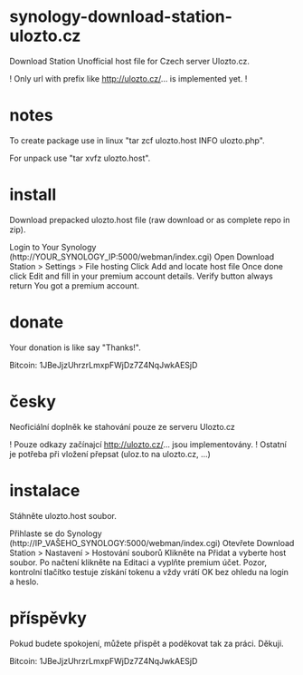 # synology-download-station-ulozto.cz
Download Station Unofficial host file for Czech server Ulozto.cz. 

! Only url with prefix like http://ulozto.cz/... is implemented yet. !

# notes
To create package use in linux "tar zcf ulozto.host INFO ulozto.php".

For unpack use "tar xvfz ulozto.host".

# install
Download prepacked ulozto.host file (raw download or as complete repo in zip).

Login to Your Synology (http://YOUR_SYNOLOGY_IP:5000/webman/index.cgi)
Open Download Station > Settings > File hosting
Click Add and locate host file
Once done click Edit and fill in your premium account details. Verify button always return You got a premium account.

# donate

Your donation is like say "Thanks!". 

Bitcoin: 1JBeJjzUhrzrLmxpFWjDz7Z4NqJwkAESjD

# česky
Neoficiální doplněk ke stahování pouze ze serveru Ulozto.cz

! Pouze odkazy začínajcí http://ulozto.cz/... jsou implementovány. ! Ostatní je potřeba při vložení přepsat (uloz.to na ulozto.cz, ...)

# instalace
Stáhněte ulozto.host soubor.

Přihlaste se do Synology (http://IP_VAŠEHO_SYNOLOGY:5000/webman/index.cgi)
Otevřete Download Station > Nastavení > Hostování souborů
Klikněte na Přidat a vyberte host soubor. 
Po načtení klikněte na Editaci a vyplňte premium účet. Pozor, kontrolní tlačítko testuje získání tokenu a vždy vrátí OK bez ohledu na login a heslo.

# příspěvky

Pokud budete spokojení, můžete přispět a poděkovat tak za práci. Děkuji.

Bitcoin: 1JBeJjzUhrzrLmxpFWjDz7Z4NqJwkAESjD

